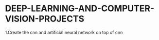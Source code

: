 # DEEP-LEARNING-AND-COMPUTER-VISION-PROJECTS
1.Create the cnn and artificial neural network on top of cnn
